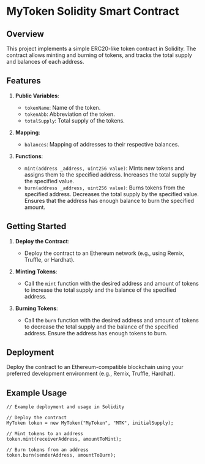 # MyToken Solidity Smart Contract

## Overview

This project implements a simple ERC20-like token contract in Solidity. The contract allows minting and burning of tokens, and tracks the total supply and balances of each address.

## Features

1. **Public Variables**:
   - `tokenName`: Name of the token.
   - `tokenAbb`: Abbreviation of the token.
   - `totalSupply`: Total supply of the tokens.

2. **Mapping**:
   - `balances`: Mapping of addresses to their respective balances.

3. **Functions**:
   - `mint(address _address, uint256 value)`: Mints new tokens and assigns them to the specified address. Increases the total supply by the specified value.
   - `burn(address _address, uint256 value)`: Burns tokens from the specified address. Decreases the total supply by the specified value. Ensures that the address has enough balance to burn the specified amount.

## Getting Started

1. **Deploy the Contract**:
   - Deploy the contract to an Ethereum network (e.g., using Remix, Truffle, or Hardhat).

2. **Minting Tokens**:
   - Call the `mint` function with the desired address and amount of tokens to increase the total supply and the balance of the specified address.

3. **Burning Tokens**:
   - Call the `burn` function with the desired address and amount of tokens to decrease the total supply and the balance of the specified address. Ensure the address has enough tokens to burn.

## Deployment

Deploy the contract to an Ethereum-compatible blockchain using your preferred development environment (e.g., Remix, Truffle, Hardhat).

## Example Usage

```solidity
// Example deployment and usage in Solidity

// Deploy the contract
MyToken token = new MyToken("MyToken", "MTK", initialSupply);

// Mint tokens to an address
token.mint(receiverAddress, amountToMint);

// Burn tokens from an address
token.burn(senderAddress, amountToBurn);
